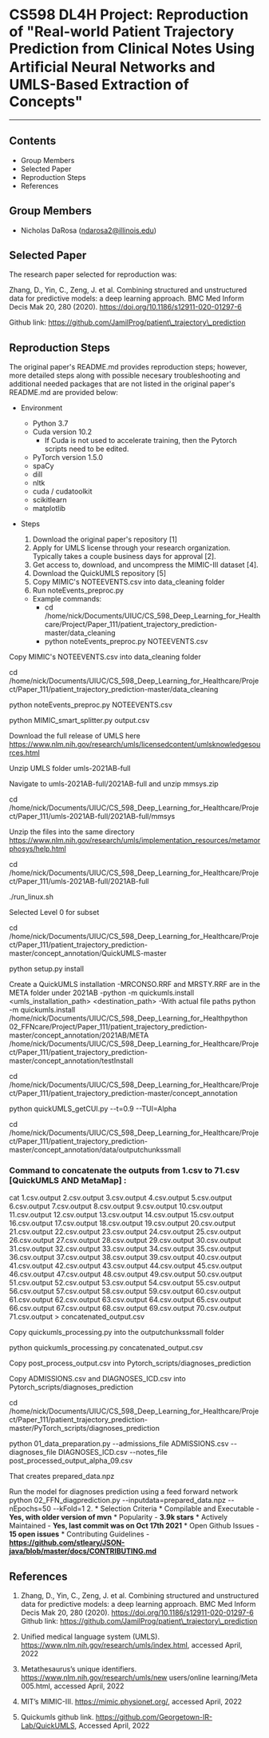 # CS598 DL4H Project: Reproduction of "Real-world Patient Trajectory Prediction from Clinical Notes Using Artiﬁcial Neural Networks and UMLS-Based Extraction of Concepts"
---------------------

Contents
---------------------
 * Group Members
 * Selected Paper
 * Reproduction Steps
 * References

Group Members
------------

 * Nicholas DaRosa (ndarosa2@illinois.edu)

Selected Paper
------------

The research paper selected for reproduction was:  

Zhang, D., Yin, C., Zeng, J. et al. Combining structured and unstructured data for predictive models: a deep learning approach. BMC Med Inform Decis Mak 20, 280 (2020). https://doi.org/10.1186/s12911-020-01297-6 

Github link: https://github.com/JamilProg/patient\_trajectory\_prediction

Reproduction Steps
------------

The original paper's README.md provides reproduction steps; however, more detailed steps along with possible necesary troubleshooting and additional needed packages that are not listed in the original paper's README.md are provided below: 
 * Environment
 	* Python 3.7
 	* Cuda version 10.2
 		* If Cuda is not used to accelerate training, then the Pytorch scripts need to be edited.
 	* PyTorch version 1.5.0
	* spaCy
	* dill
	* nltk
	* cuda / cudatoolkit
	* scikitlearn
	* matplotlib

 * Steps
 	1. Download the original paper's repository [1]
 	2. Apply for UMLS license through your research organization. Typically takes a couple business days for approval [2].
 	3. Get access to, download, and uncompress the MIMIC-III dataset [4].
 	4. Download the QuickUMLS repository [5]
 	5. Copy MIMIC's NOTEEVENTS.csv into data_cleaning folder
	6. Run noteEvents_preproc.py
	* Example commands: 
		* cd /home/nick/Documents/UIUC/CS_598_Deep_Learning_for_Healthcare/Project/Paper_111/patient_trajectory_prediction-master/data_cleaning	
		* python noteEvents_preproc.py NOTEEVENTS.csv
 	

Copy MIMIC's NOTEEVENTS.csv into data_cleaning folder

cd /home/nick/Documents/UIUC/CS_598_Deep_Learning_for_Healthcare/Project/Paper_111/patient_trajectory_prediction-master/data_cleaning

python noteEvents_preproc.py NOTEEVENTS.csv

python MIMIC_smart_splitter.py output.csv

Download the full release of UMLS here https://www.nlm.nih.gov/research/umls/licensedcontent/umlsknowledgesources.html

Unzip UMLS folder umls-2021AB-full

Navigate to umls-2021AB-full/2021AB-full and unzip mmsys.zip

cd /home/nick/Documents/UIUC/CS_598_Deep_Learning_for_Healthcare/Project/Paper_111/umls-2021AB-full/2021AB-full/mmsys

Unzip the files into the same directory https://www.nlm.nih.gov/research/umls/implementation_resources/metamorphosys/help.html

cd /home/nick/Documents/UIUC/CS_598_Deep_Learning_for_Healthcare/Project/Paper_111/umls-2021AB-full/2021AB-full

./run_linux.sh

Selected Level 0 for subset

cd /home/nick/Documents/UIUC/CS_598_Deep_Learning_for_Healthcare/Project/Paper_111/patient_trajectory_prediction-master/concept_annotation/QuickUMLS-master

python setup.py install

Create a QuickUMLS installation 
-MRCONSO.RRF and MRSTY.RRF are in the META folder under 2021AB 
-python -m quickumls.install <umls_installation_path> <destination_path>
-With actual file paths 
python -m quickumls.install /home/nick/Documents/UIUC/CS_598_Deep_Learning_for_Healthpython 02_FFNcare/Project/Paper_111/patient_trajectory_prediction-master/concept_annotation/2021AB/META /home/nick/Documents/UIUC/CS_598_Deep_Learning_for_Healthcare/Project/Paper_111/patient_trajectory_prediction-master/concept_annotation/testInstall

cd /home/nick/Documents/UIUC/CS_598_Deep_Learning_for_Healthcare/Project/Paper_111/patient_trajectory_prediction-master/concept_annotation

python quickUMLS_getCUI.py --t=0.9 --TUI=Alpha

cd /home/nick/Documents/UIUC/CS_598_Deep_Learning_for_Healthcare/Project/Paper_111/patient_trajectory_prediction-master/concept_annotation/data/outputchunkssmall

### Command to concatenate the outputs from 1.csv to 71.csv [QuickUMLS AND MetaMap] :
cat 1.csv.output 2.csv.output 3.csv.output 4.csv.output 5.csv.output 6.csv.output 7.csv.output 8.csv.output 9.csv.output 10.csv.output 11.csv.output 12.csv.output 13.csv.output 14.csv.output 15.csv.output 16.csv.output 17.csv.output 18.csv.output 19.csv.output 20.csv.output 21.csv.output 22.csv.output 23.csv.output 24.csv.output 25.csv.output 26.csv.output 27.csv.output 28.csv.output 29.csv.output 30.csv.output 31.csv.output 32.csv.output 33.csv.output 34.csv.output 35.csv.output 36.csv.output 37.csv.output 38.csv.output 39.csv.output 40.csv.output 41.csv.output 42.csv.output 43.csv.output 44.csv.output 45.csv.output 46.csv.output 47.csv.output 48.csv.output 49.csv.output 50.csv.output 51.csv.output 52.csv.output 53.csv.output 54.csv.output 55.csv.output 56.csv.output 57.csv.output 58.csv.output 59.csv.output 60.csv.output 61.csv.output 62.csv.output 63.csv.output 64.csv.output 65.csv.output 66.csv.output 67.csv.output 68.csv.output 69.csv.output 70.csv.output 71.csv.output > concatenated_output.csv

Copy quickumls_processing.py into the outputchunkssmall folder 

python quickumls_processing.py concatenated_output.csv

Copy post_process_output.csv into Pytorch_scripts/diagnoses_prediction

Copy ADMISSIONS.csv and DIAGNOSES_ICD.csv into Pytorch_scripts/diagnoses_prediction

cd /home/nick/Documents/UIUC/CS_598_Deep_Learning_for_Healthcare/Project/Paper_111/patient_trajectory_prediction-master/PyTorch_scripts/diagnoses_prediction

python 01_data_preparation.py --admissions_file ADMISSIONS.csv --diagnoses_file DIAGNOSES_ICD.csv --notes_file post_processed_output_alpha_09.csv

That creates prepared_data.npz 

Run the model for diagnoses prediction using a feed forward network
python 02_FFN_diagprediction.py --inputdata=prepared_data.npz --nEpochs=50 --kFold=1 
 	2. 
	* Selection Criteria
		* Compilable and Executable - **Yes, with older version of mvn**
		* Popularity - **3.9k stars**
		* Actively Maintained - **Yes, last commit was on Oct 17th 2021**
		* Open Github Issues - **15 open issues**
		* Contributing Guidelines - **https://github.com/stleary/JSON-java/blob/master/docs/CONTRIBUTING.md**

References
------------
1. Zhang, D., Yin, C., Zeng, J. et al. Combining structured and unstructured data for predictive models: a deep learning approach. BMC Med Inform Decis Mak 20, 280 (2020). https://doi.org/10.1186/s12911-020-01297-6 Github link: https://github.com/JamilProg/patient\_trajectory\_prediction

2. Unified medical language system (UMLS). https://www.nlm.nih.gov/research/umls/index.html, accessed April, 2022

3. Metathesaurus’s unique identifiers. https://www.nlm.nih.gov/research/umls/new users/online learning/Meta 005.html, accessed April, 2022

4. MIT’s MIMIC-III. https://mimic.physionet.org/, accessed April, 2022

5. Quickumls github link. https://github.com/Georgetown-IR-Lab/QuickUMLS, Accessed April, 2022

